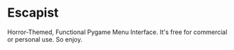 # Escapist
Horror-Themed, Functional Pygame Menu Interface.
It's free for commercial or personal use. So enjoy. 
